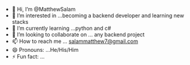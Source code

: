 - 👋 Hi, I’m @MatthewSalam
- 👀 I’m interested in ...becoming a backend developer and learning new stacks
- 🌱 I’m currently learning ...python and c#
- 💞️ I’m looking to collaborate on ... any backend project
- 📫 How to reach me ... salammatthew7@gmail.com
- 😄 Pronouns: ...He/His/Him
- ⚡ Fun fact: ...

<!---
MatthewSalam/MatthewSalam is a ✨ special ✨ repository because its `README.md` (this file) appears on your GitHub profile.
You can click the Preview link to take a look at your changes.
--->
